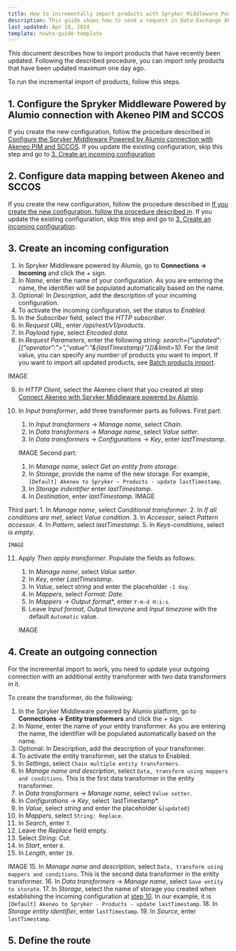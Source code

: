 ```yaml
---
title: How to incrementally import products with Spryker Middleware Powered by Alumio
description: This guide shows how to send a request in Data Exchange API.
last_updated: Apr 18, 2024
template: howto-guide-template
---
```


This document describes how to import products that have recently been updated. Following the described procedure, you can import only products that have been updated maximum one day ago.

To run the incremental import of products, follow this steps.

## 1. Configure the Spryker Middleware Powered by Alumio connection with Akeneo PIM and SCCOS

If you create the new configuration, follow the procedure described in [Configure the Spryker Middleware Powered by Alumio connection with Akeneo PIM and SCCOS](/docs/pbc/all/data-exchange/{{page.version}}/spryker-middleware-powered-by-alumio/integration-apps/akeneo-pim-integration-app/configure-the-akeneo-pim-integration-app/configure-the-smpa-connection-with-akeneo-pim-and-sccos.html). If you update the existing configuration, skip this step and go to [3. Create an incoming configuration](#3-create-an-incoming-configuration)

## 2. Configure data mapping between Akeneo and SCCOS
If you create the new configuration, follow the procedure described in [If you create the new configuration, follow the procedure described in](/docs/pbc/all/data-exchange/{{page.version}}/spryker-middleware-powered-by-alumio/integration-apps/akeneo-pim-integration-app/configure-the-akeneo-pim-integration-app/configure-data-mapping-between-akeneo-and-sccos.html). If you update the existing configuration, skip this step and go to [3. Create an incoming configuration](#3-create-an-incoming-configuration).

## 3. Create an incoming configuration

1. In Spryker Middleware powered by Alumio, go to **Connections -> Incoming** and click the + sign.
2. In *Name*, enter the name of your configuration. As you are entering the name, the identifier will be populated automatically based on the name.
3. Optional: In *Description*, add the description of your incoming configuration.
4. To activate the incoming configuration, set the status to *Enabled*.
5. In the *Subscriber* field, select the *HTTP subscriber*. 
6. In *Request URL*, enter */api/rest/v1/products*.
7. In *Payload type*, select *Encoded data*.
8. In *Request Parameters*, enter the following string: *search={"updated":[{"operator":">","value":"&{lastTimestamp}"}]}&limit=10*. For the *limit* value, you can specify any number of products you want to import. If you want to import all updated products, see [Batch products import](/docs/pbc/all/data-exchange/{{page.version}}/spryker-middleware-powered-by-alumio/integration-apps/akeneo-pim-integration-app/configure-the-akeneo-pim-integration-app/configure-the-data-integration-path-between-akeneo-and-sccos.html#batch-products-import).

IMAGE

9. In *HTTP Client*, select the Akeneo client that you created at step [Connect Akeneo with Spryker Middleware powered by Alumio](/docs/pbc/all/data-exchange/{{page.version}}/spryker-middleware-powered-by-alumio/integration-apps/akeneo-pim-integration-app/configure-the-akeneo-pim-integration-app/configure-the-smpa-connection-with-akeneo-pim-and-sccos.html#connect-akeneo-with-spryker-middleware-powered-by-alumio).
10. In *Input transformer*, add three transformer parts as follows.
First part:
    1. In *Input transformers* -> *Manage name*, select *Chain*.
    2. In *Data transformers* -> *Manage name*, select *Value setter*.
    3. In *Data transformers* -> *Configurations* -> *Key*, enter *lastTimestamp*.

    IMAGE
<a name="step-10"></a>
Second part:
    1. In *Manage name*, select *Get an entity from storage*. 
    2. In *Storage*, provide the name of the new storage. For example, `[Default] Akeneo to Spryker - Products - update lastTimestamp`.
    3. In *Storage indentifier* enter *lastTimestamp*.
    4. In *Destination*, enter *lastTimestamp*.
    IMAGE

Third part:
    1. In *Manage name*, select *Conditional transformer*.
    2. In *If all conditions are met*, select *Value condition*.
    3. In *Accessor*, select *Pattern accessor*.
    4. In *Pattern*, select *lastTimestamp*.
    5. In *Keys-conditions*, select *is empty*.

    IMAGE 
11. Apply *Then apply transformer*. Populate the fields as follows:
    1. In *Manage name*, select *Value setter*.
    2. In *Key*, enter *LastTimestamp*.
    3. In *Value*, select *string* and enter the placeholder `-1 day`.
    4. In *Mappers*, select *Format: Date*.
    5. In *Mappers* -> *Output for*mat*, enter `Y-m-d H:i:s`.
    6. Leave *Input format*, *Output timezone* and *Input timezone* with the default `Automatic` value. 

    IMAGE
## 4. Create an outgoing connection

For the incremental import to work, you need to update your outgoing connection with an additional entity transformer with two data transformers in it.

To create the transformer, do the following:

1. In the Spryker Middleware powered by Alumio platform, go to **Connections -> Entity transformers** and click the + sign.
2. In *Name*, enter the name of your entity transformer. As you are entering the name, the identifier will be populated automatically based on the name.
3. Optional: In Description, add the description of your transformer.
4. To activate the entity transformer, set the status to Enabled.
5. In *Settings*, select `Chain multiple entity transformers`.
6. In *Manage name and description*, select `Data, transform using mappers and conditions`. This is the first data transformer in the entity transformer.
6. In *Data transformers* -> *Manage name*, select `Value setter`.
7. In *Configurations* -> *Key*, select `lastTimestamp*. 
8. In *Value*, select *string* and enter the placeholder `&{updated}`
9. In *Mappers*, select `String: Replace`.
10. In *Search*, enter `T`.
11. Leave the *Replace* field empty.
12. Select *String: Cut*.
13. In *Start*, enter `0`.
14. In *Length*, enter `19`.

IMAGE
15. In *Manage name and description*, select `Data, transform using mappers and conditions`. This is the second data transformer in the entity transformer.
16. In *Data transformers* -> *Manage name*, select `Save entity to storate`.
17. In *Storage*, select the name of storage you created when establishing the incoming configuration at [step 10](#step-10). In our example, it is `[Default] Akeneo to Spryker - Products - update lastTimestamp`.
18. In *Storage entity identifier*, enter `lastTimestamp`.
19. In *Source*, enter `lastTimestamp`.

## 5. Define the route